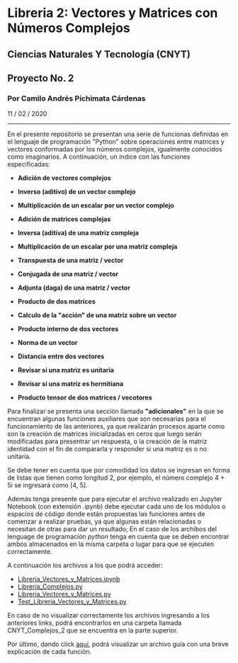 # Libreria 2: Vectores y Matrices con Números Complejos
## Ciencias Naturales Y Tecnología (CNYT)
## Proyecto No. 2
### Por Camilo Andrés Pichimata Cárdenas
11 / 02 / 2020
___
En el presente repositorio se presentan una serie de funcionas definidas en el lenguaje de programación "Python" sobre operaciones entre matrices y vectores conformadas por los números complejos, igualmente conocidos como imaginarios. A continuación, un índice con las funciones especificadas:

+ **Adición de vectores complejos**

+ **Inverso (aditivo) de un vector complejo**

+ **Multiplicación de un escalar por un vector complejo**

+ **Adición de matrices complejas**

+ **Inversa (aditiva) de una matriz compleja**

+ **Multiplicación de un escalar por una matriz compleja**

+ **Transpuesta de una matriz / vector**

+ **Conjugada de una matriz / vector**

+ **Adjunta (daga) de una matriz / vector**

+ **Producto de dos matrices**

+ **Calculo de la "acción" de una matriz sobre un vector**

+ **Producto interno de dos vectores**

+ **Norma de un vector**

+ **Distancia entre dos vectores**

+ **Revisar si una matriz es unitaria**

+ **Revisar si una matriz es hermitiana**

+ **Producto tensor de dos matrices / vecotores**

Para finalizar se presenta una sección llamada **"adicionales"** en la que se encuentran algunas funciones auxiliares que son necesarias para el funcionamiento de las anteriores, ya que realizarán procesos aparte como son la creación de matrices inicializadas en ceros que luego serán modificadas para presentrar un respuesta, o la creación de la matriz identidad con el fin de compararla y responder si una matriz es o no unitaria.

Se debe tener en cuenta que por comodidad los datos se ingresan en forma de listas que tienen como longitud 2, por ejemplo, el número complejo 4 + 5i se ingresará como [4, 5].

Además tenga presente que para ejecutar el archivo realizado en Jupyter Notebook (con extensión .ipynb) debe ejecutar cada uno de los módulos o espacios de código donde están propuestas las funciones antes de comenzar a realizar pruebas, ya que algunas están relacionadas o necesitan de otras para dar un resultado; En el caso de los archibos del lenguage de programación *python* tenga en cuenta que se deben encontrar ambos almacenados en la misma carpeta o lugar para que se ejecuten correctamente.

A continuación los archivos a los que podrá acceder:

- [Libreria_Vectores_y_Matrices.ipynb](https://github.com/CamiloPichimata/Libreria-2-Vectores_Matrices-Complejos/blob/master/CNYT_Complejos_2/Archivos_ipynb/Libreria_Vectores_y_Matrices.ipynb)
- [Libreria_Complejos.py](https://github.com/CamiloPichimata/Libreria-2-Vectores_Matrices-Complejos/blob/master/CNYT_Complejos_2/Archibos_py/Libreria_Complejos.py)
- [Libreria_Vectores_y_Matrices.py](https://github.com/CamiloPichimata/Libreria-2-Vectores_Matrices-Complejos/blob/master/CNYT_Complejos_2/Archibos_py/Libreria_Vectores_y_Matrices.py)
- [Test_Libreria_Vectores_y_Matrices.py](https://github.com/CamiloPichimata/Libreria-2-Vectores_Matrices-Complejos/blob/master/CNYT_Complejos_2/Archivos_py/Test_Libreria_Vectores_y_Matrices.py)

En caso de no visualizar correctamente los archivos ingresando a los anteriores links, podrá encontrarlos en una carpeta llamada CNYT_Complejos_2 que se encuentra en la parte superior.

Por último, dando click [aquí](http://htmlpreview.github.io/?https://github.com/CamiloPichimata/Libreria-2-Vectores_Matrices-Complejos/blob/master/CNYT_Complejos_2/Archivos_html/Libreria_Vectores_y_Matrices.html), podrá visualizar un archivo guía con una breve explicación de cada función.
